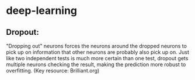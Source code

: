 # deep-learning

## Dropout:
  "Dropping out" neurons forces the neurons around the dropped neurons to pick up on information that other neurons are probably also pick up on. Just like two independent tests is much more certain than one test, dropout gets multiple neurons checking the result, making the prediction more robust to overfitting. (Key resource: Brilliant.org)
  
  
